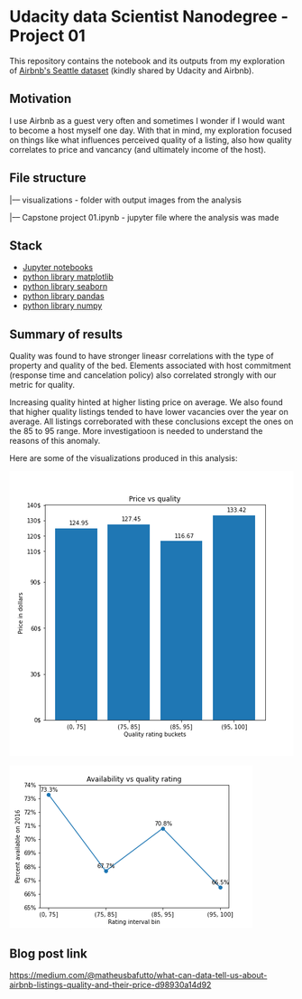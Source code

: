 # Udacity data Scientist Nanodegree - Project 01

This repository contains the notebook and its outputs from my exploration of [Airbnb's Seattle dataset](https://www.kaggle.com/datasets/airbnb/seattle) (kindly shared by Udacity and Airbnb).

 ## Motivation

I use Airbnb as a guest very often and sometimes I wonder if I would want to become a host myself one day. With that in mind, my exploration focused on things like what influences perceived quality of a listing, also how quality correlates to price and vancancy (and ultimately income of the host).

## File structure

|–– visualizations - folder with output images from the analysis

|–– Capstone project 01.ipynb - jupyter file where the analysis was made

## Stack

- [Jupyter notebooks](https://jupyter.org/)
- [python library matplotlib](https://matplotlib.org/)
- [python library seaborn](https://seaborn.pydata.org/)
- [python library pandas](https://pandas.pydata.org/)
- [python library numpy](https://numpy.org/)

## Summary of results

Quality was found to have stronger lineasr correlations with the type of property and quality of the bed. Elements associated with host commitment (response time and cancelation policy) also correlated strongly with our metric for quality.

Increasing quality hinted at higher listing price on average. We also found that higher quality listings tended to have lower vacancies over the year on average. All listings correborated with these conclusions except the ones on the 85 to 95 range. More investigatioon is needed to understand the reasons of this anomaly.

Here are some of the visualizations produced in this analysis:

![average price by rating bin](./visualizations/avgprice_by_ratingbin.png)

![vacancy_by_rating_bin](./visualizations/vacancy_by_ratingbin.png)

## Blog post link

https://medium.com/@matheusbafutto/what-can-data-tell-us-about-airbnb-listings-quality-and-their-price-d98930a14d92
